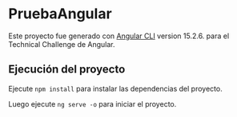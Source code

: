 # PruebaAngular

Este proyecto fue generado con [Angular CLI](https://github.com/angular/angular-cli) version 15.2.6. para el Technical Challenge de Angular.

## Ejecución del proyecto

Ejecute `npm install` para instalar las dependencias del proyecto.

Luego ejecute `ng serve -o` para iniciar el proyecto.
